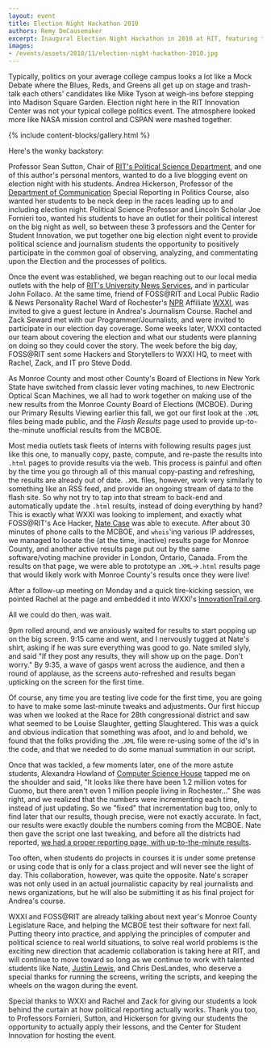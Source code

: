 ```yaml
---
layout: event
title: Election Night Hackathon 2010
authors: Remy DeCausemaker
excerpt: Inaugural Election Night Hackathon in 2010 at RIT, featuring the debut of the open source Monroe County live elections tracker by student Nathaniel Case
images:
- /events/assets/2010/11/election-night-hackathon-2010.jpg
---
```


Typically, politics on your average college campus looks a lot like a Mock Debate where the Blues, Reds, and Greens all get up on stage and trash-talk each others' candidates like Mike Tyson at weigh-ins before stepping into Madison Square Garden.
Election night here in the RIT Innovation Center was not your typical college politics event.
The atmosphere looked more like NASA mission control and CSPAN were mashed together.

{% include content-blocks/gallery.html %}

Here's the wonky backstory:

Professor Sean Sutton, Chair of [RIT's Political Science Department](https://www.rit.edu/liberalarts/department-political-science), and one of this author's personal mentors, wanted to do a live blogging event on election night with his students.
Andrea Hickerson, Professor of the [Department of Communication](https://www.rit.edu/liberalarts/school-communication) Special Reporting in Politics Course, also wanted her students to be neck deep in the races leading up to and including election night.
Political Science Professor and Lincoln Scholar Joe Fornieri too, wanted his students to have an outlet for their political interest on the big night as well, so between these 3 professors and the Center for Student Innovation, we put together one big election night event to provide political science and journalism students the opportunity to positively participate in the common goal of observing, analyzing, and commentating upon the Election and the processes of politics.

Once the event was established, we began reaching out to our local media outlets with the help of [RIT's University News Services](https://www.rit.edu/news/rit-initiative-strives-create-free-and-open-source-software), and in particular John Follaco.
At the same time, friend of FOSS@RIT and Local Public Radio & News Personality Rachel Ward of Rochester's [NPR](https://www.npr.org/) Affiliate [WXXI](https://www.wxxi.org/), was invited to give a guest lecture in Andrea's Journalism Course.
Rachel and Zack Seward met with our Programmer/Journalists, and were invited to participate in our election day coverage.
Some weeks later, WXXI contacted our team about covering the election and what our students were planning on doing so they could cover the story.
The week before the big day, FOSS@RIT sent some Hackers and Storytellers to WXXI HQ, to meet with Rachel, Zack, and IT pro Steve Dodd.

As Monroe County and most other County's Board of Elections in New York State have switched from classic lever voting machines, to new Electronic Optical Scan Machines, we all had to work together on making use of the new results from the Monroe County Board of Elections (MCBOE).
During our Primary Results Viewing earlier this fall, we got our first look at the `.XML` files being made public, and the _Flash Results_ page used to provide up-to-the-minute unofficial results from the MCBOE.

Most media outlets task fleets of interns with following results pages just like this one, to manually copy, paste, compute, and re-paste the results into `.html` pages to provide results via the web.
This process is painful and often by the time you go through all of this manual copy-pasting and refreshing, the results are already out of date.
`.XML` files, however, work very similarly to something like an RSS feed, and provide an ongoing stream of data to the flash site.
So why not try to tap into that stream to back-end and automatically update the `.html` results, instead of doing everything by hand?
This is exactly what WXXI was looking to implement, and exactly what FOSS@RIT's Ace Hacker, [Nate Case](https://web.archive.org/web/20180903235749/nathanielca.se/category/fossrit.html) was able to execute.
After about 30 minutes of phone calls to the MCBOE, and `whois`'ing various IP addresses, we managed to locate the (at the time, inactive) results page for Monroe County, and another active results page put out by the same software/voting machine provider in London, Ontario, Canada.
From the results on that page, we were able to prototype an `.XML`->`.html` results page that would likely work with Monroe County's results once they were live!

After a follow-up meeting on Monday and a quick tire-kicking session, we pointed Rachel at the page and embedded it into WXXI's [InnovationTrail.org](https://web.archive.org/web/20101105132109/http://innovationtrail.org/post/election-night-results).

All we could do then, was wait.

9pm rolled around, and we anxiously waited for results to start popping up on the big screen.
9:15 came and went, and I nervously tugged at Nate's shirt, asking if he was sure everything was good to go.
Nate smiled slyly, and said "If they post any results, they will show up on the page.
Don't worry."
By 9:35, a wave of gasps went across the audience, and then a round of applause, as the screens auto-refreshed and results began upticking on the screen for the first time.

Of course, any time you are testing live code for the first time, you are going to have to make some last-minute tweaks and adjustments.
Our first hiccup was when we looked at the Race for 28th congressional district and saw what seemed to be Louise Slaughter, getting Slaughtered.
This was a quick and obvious indication that something was afoot, and lo and behold, we found that the folks providing the `.XML` file were re-using some of the id's in the code, and that we needed to do some manual summation in our script.

Once that was tackled, a few moments later, one of the more astute students, Alexandra Howland of [Computer Science House](https://www.csh.rit.edu/) tapped me on the shoulder and said, "It looks like there have been 1.2 million votes for Cuomo, but there aren't even 1 million people living in Rochester..."
She was right, and we realized that the numbers were incrementing each time, instead of just updating.
So we "fixed" that incrementation bug too, only to find later that our results, though precise, were not exactly accurate.
In fact, our results were exactly double the numbers coming from the MCBOE. Nate then gave the script one last tweaking, and before all the districts had reported, [we had a proper reporting page, with up-to-the-minute results](https://web.archive.org/web/20101206095251/http://foss.rit.edu/election).

Too often, when students do projects in courses it is under some pretense or using code that is only for a class project and will never see the light of day.
This collaboration, however, was quite the opposite.
Nate's scraper was not only used in an actual journalistic capacity by real journalists and news organizations, but he will also be submitting it as his final project for Andrea's course.

WXXI and FOSS@RIT are already talking about next year's Monroe County Legislature Race, and helping the MCBOE test their software for next fall.
Putting theory into practice, and applying the principles of computer and political science to real world situations, to solve real world problems is the exciting new direction that academic collaboration is taking here at RIT, and will continue to move toward so long as we continue to work with talented students like Nate, [Justin Lewis](/events/2011/05/19/breakfast-send-off/), and Chris DesLandes, who deserve a special thanks for running the screens, writing the scripts, and keeping the wheels on the wagon during the event.

Special thanks to WXXI and Rachel and Zack for giving our students a look behind the curtain at how political reporting actually works.
Thank you too, to Professors Fornieri, Sutton, and Hickerson for giving our students the opportunity to actually apply their lessons, and the Center for Student Innovation for hosting the event.
